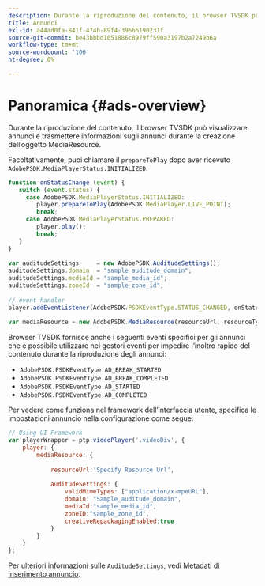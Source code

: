 ```yaml
---
description: Durante la riproduzione del contenuto, il browser TVSDK può visualizzare annunci e trasmettere informazioni sugli annunci durante la creazione dell’oggetto MediaResource.
title: Annunci
exl-id: a44ad0fa-841f-474b-89f4-39666190231f
source-git-commit: be43bbbd1051886c8979ff590a3197b2a7249b6a
workflow-type: tm+mt
source-wordcount: '100'
ht-degree: 0%

---
```


# Panoramica {#ads-overview}

Durante la riproduzione del contenuto, il browser TVSDK può visualizzare annunci e trasmettere informazioni sugli annunci durante la creazione dell’oggetto MediaResource.

Facoltativamente, puoi chiamare il `prepareToPlay` dopo aver ricevuto `AdobePSDK.MediaPlayerStatus.INITIALIZED`.

```js
function onStatusChange (event) { 
   switch (event.status) { 
     case AdobePSDK.MediaPlayerStatus.INITIALIZED: 
        player.prepareToPlay(AdobePSDK.MediaPlayer.LIVE_POINT); 
        break; 
     case AdobePSDK.MediaPlayerStatus.PREPARED: 
        player.play(); 
        break; 
   } 
} 
 
var auditudeSettings     = new AdobePSDK.AuditudeSettings(); 
auditudeSettings.domain  = "sample_auditude_domain"; 
auditudeSettings.mediaId = "sample_media_id"; 
auditudeSettings.zoneId  = "sample_zone_id"; 
 
// event handler 
player.addEventListener(AdobePSDK.PSDKEventType.STATUS_CHANGED, onStatusChange); 
 
var mediaResource = new AdobePSDK.MediaResource(resourceUrl, resourceType, auditudeSettings, false);
```

Browser TVSDK fornisce anche i seguenti eventi specifici per gli annunci che è possibile utilizzare nei gestori eventi per impedire l’inoltro rapido del contenuto durante la riproduzione degli annunci:

* `AdobePSDK.PSDKEventType.AD_BREAK_STARTED`
* `AdobePSDK.PSDKEventType.AD_BREAK_COMPLETED`
* `AdobePSDK.PSDKEventType.AD_STARTED`
* `AdobePSDK.PSDKEventType.AD_COMPLETED`

Per vedere come funziona nel framework dell’interfaccia utente, specifica le impostazioni annuncio nella configurazione come segue:

```js
// Using UI Framework 
var playerWrapper = ptp.videoPlayer('.videoDiv', { 
    player: { 
        mediaResource: { 
 
            resourceUrl:'Specify Resource Url', 
 
            auditudeSettings: { 
                validMimeTypes: ["application/x-mpeURL"], 
                domain: "Sample_auditude_domain", 
                mediaId:"sample_media_id", 
                zoneID:"sample_zone_id", 
                creativeRepackagingEnabled:true 
            } 
        } 
    } 
}; 
```

Per ulteriori informazioni sulle `AuditudeSettings`, vedi [Metadati di inserimento annuncio](../../ad-insertion/ad-insertion-metadata/c-psdk-browser-tvsdk-2.4-ad-insertion-metadata.md).
